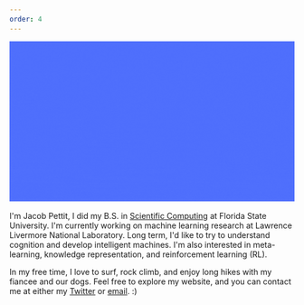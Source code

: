 ```yaml
---
order: 4
---
```


<!--<img class="banner" src="/assets/imgs/banner-5s.gif" width="1000">-->

<!--<img class="portrait" src="/assets/imgs/IMG_6556 copy.png">-->

![banner-img](/assets/imgs/banner-5s.gif)


I'm Jacob Pettit, I did my B.S. in [Scientific Computing](https://www.sc.fsu.edu/) at Florida State University. I'm currently working on machine learning research at Lawrence Livermore National Laboratory. Long term, I'd like to try to understand cognition and develop intelligent machines. I'm also interested in meta-learning, knowledge representation, and reinforcement learning (RL).

In my free time, I love to surf, rock climb, and enjoy long hikes with my fiancee and our dogs. Feel free to explore my website, and you can contact me at either my [Twitter](https://twitter.com/jacobpettit18) or [email](mailto:jfpettit@gmail.com). :)
